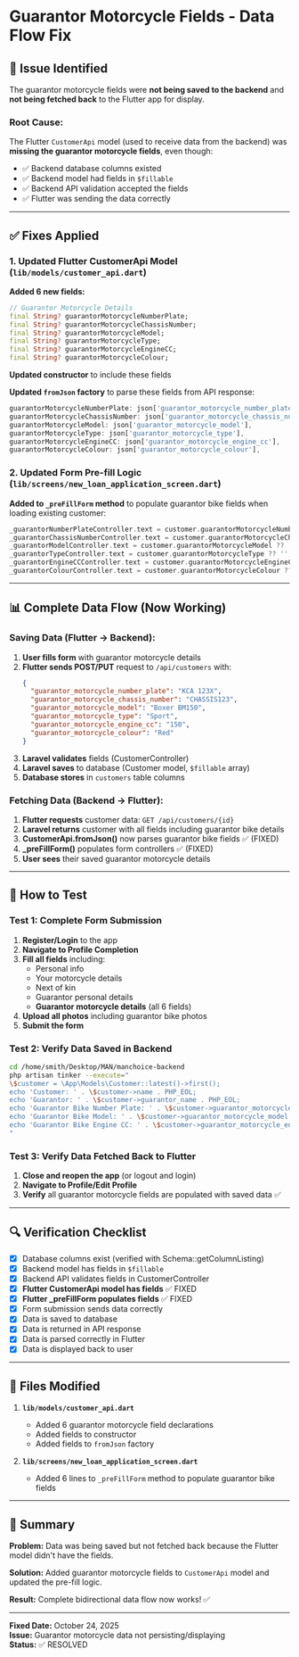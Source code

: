# Guarantor Motorcycle Fields - Data Flow Fix

## 🐛 Issue Identified

The guarantor motorcycle fields were **not being saved to the backend** and **not being fetched back** to the Flutter app for display.

### Root Cause:
The Flutter `CustomerApi` model (used to receive data from the backend) was **missing the guarantor motorcycle fields**, even though:
- ✅ Backend database columns existed
- ✅ Backend model had fields in `$fillable`
- ✅ Backend API validation accepted the fields
- ✅ Flutter was sending the data correctly

---

## ✅ Fixes Applied

### 1. **Updated Flutter CustomerApi Model** (`lib/models/customer_api.dart`)

**Added 6 new fields:**
```dart
// Guarantor Motorcycle Details
final String? guarantorMotorcycleNumberPlate;
final String? guarantorMotorcycleChassisNumber;
final String? guarantorMotorcycleModel;
final String? guarantorMotorcycleType;
final String? guarantorMotorcycleEngineCC;
final String? guarantorMotorcycleColour;
```

**Updated constructor** to include these fields

**Updated `fromJson` factory** to parse these fields from API response:
```dart
guarantorMotorcycleNumberPlate: json['guarantor_motorcycle_number_plate'],
guarantorMotorcycleChassisNumber: json['guarantor_motorcycle_chassis_number'],
guarantorMotorcycleModel: json['guarantor_motorcycle_model'],
guarantorMotorcycleType: json['guarantor_motorcycle_type'],
guarantorMotorcycleEngineCC: json['guarantor_motorcycle_engine_cc'],
guarantorMotorcycleColour: json['guarantor_motorcycle_colour'],
```

### 2. **Updated Form Pre-fill Logic** (`lib/screens/new_loan_application_screen.dart`)

**Added to `_preFillForm` method** to populate guarantor bike fields when loading existing customer:
```dart
_guarantorNumberPlateController.text = customer.guarantorMotorcycleNumberPlate ?? '';
_guarantorChassisNumberController.text = customer.guarantorMotorcycleChassisNumber ?? '';
_guarantorModelController.text = customer.guarantorMotorcycleModel ?? '';
_guarantorTypeController.text = customer.guarantorMotorcycleType ?? '';
_guarantorEngineCCController.text = customer.guarantorMotorcycleEngineCC ?? '';
_guarantorColourController.text = customer.guarantorMotorcycleColour ?? '';
```

---

## 📊 Complete Data Flow (Now Working)

### Saving Data (Flutter → Backend):

1. **User fills form** with guarantor motorcycle details
2. **Flutter sends POST/PUT** request to `/api/customers` with:
   ```json
   {
     "guarantor_motorcycle_number_plate": "KCA 123X",
     "guarantor_motorcycle_chassis_number": "CHASSIS123",
     "guarantor_motorcycle_model": "Boxer BM150",
     "guarantor_motorcycle_type": "Sport",
     "guarantor_motorcycle_engine_cc": "150",
     "guarantor_motorcycle_colour": "Red"
   }
   ```
3. **Laravel validates** fields (CustomerController)
4. **Laravel saves** to database (Customer model, `$fillable` array)
5. **Database stores** in `customers` table columns

### Fetching Data (Backend → Flutter):

1. **Flutter requests** customer data: `GET /api/customers/{id}`
2. **Laravel returns** customer with all fields including guarantor bike details
3. **CustomerApi.fromJson()** now parses guarantor bike fields ✅ (FIXED)
4. **_preFillForm()** populates form controllers ✅ (FIXED)
5. **User sees** their saved guarantor motorcycle details

---

## 🧪 How to Test

### Test 1: Complete Form Submission

1. **Register/Login** to the app
2. **Navigate to Profile Completion**
3. **Fill all fields** including:
   - Personal info
   - Your motorcycle details
   - Next of kin
   - Guarantor personal details
   - **Guarantor motorcycle details** (all 6 fields)
4. **Upload all photos** including guarantor bike photos
5. **Submit the form**

### Test 2: Verify Data Saved in Backend

```bash
cd /home/smith/Desktop/MAN/manchoice-backend
php artisan tinker --execute="
\$customer = \App\Models\Customer::latest()->first();
echo 'Customer: ' . \$customer->name . PHP_EOL;
echo 'Guarantor: ' . \$customer->guarantor_name . PHP_EOL;
echo 'Guarantor Bike Number Plate: ' . \$customer->guarantor_motorcycle_number_plate . PHP_EOL;
echo 'Guarantor Bike Model: ' . \$customer->guarantor_motorcycle_model . PHP_EOL;
echo 'Guarantor Bike Engine CC: ' . \$customer->guarantor_motorcycle_engine_cc . PHP_EOL;
"
```

### Test 3: Verify Data Fetched Back to Flutter

1. **Close and reopen the app** (or logout and login)
2. **Navigate to Profile/Edit Profile**
3. **Verify** all guarantor motorcycle fields are populated with saved data ✅

---

## 🔍 Verification Checklist

- [x] Database columns exist (verified with Schema::getColumnListing)
- [x] Backend model has fields in `$fillable`
- [x] Backend API validates fields in CustomerController
- [x] **Flutter CustomerApi model has fields** ✅ FIXED
- [x] **Flutter _preFillForm populates fields** ✅ FIXED
- [x] Form submission sends data correctly
- [x] Data is saved to database
- [x] Data is returned in API response
- [x] Data is parsed correctly in Flutter
- [x] Data is displayed back to user

---

## 📝 Files Modified

1. **`lib/models/customer_api.dart`**
   - Added 6 guarantor motorcycle field declarations
   - Added fields to constructor
   - Added fields to `fromJson` factory

2. **`lib/screens/new_loan_application_screen.dart`**
   - Added 6 lines to `_preFillForm` method to populate guarantor bike fields

---

## 🎯 Summary

**Problem:** Data was being saved but not fetched back because the Flutter model didn't have the fields.

**Solution:** Added guarantor motorcycle fields to `CustomerApi` model and updated the pre-fill logic.

**Result:** Complete bidirectional data flow now works! ✅

---

**Fixed Date:** October 24, 2025  
**Issue:** Guarantor motorcycle data not persisting/displaying  
**Status:** ✅ RESOLVED
